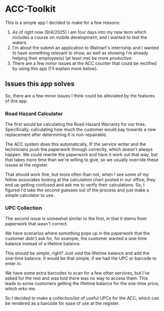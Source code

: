 # ACC-Toolkit
This is a simple app I decided to make for a few reasons:

1. As of right now (9/4/2025) I am four days into my new term which includes a course on mobile development, and I wanted to test the waters.
2. I'm about the submit an application to Walmart's internship and I wanted to have something relevant to show, as well as showing I'm already helping their employee(s) (at least me) be more productive.
3. There are a few minor issues at the ACC counter that could be rectified by using this app (I'll explain more below).

## Issues this app solves

So, there are a few minor issues I think could be alleviated by the features of this app.

### Road Hazard Calculator 

The first would be calculating the Road Hazard Warranty for our tires. Specifically, calculating how much the customer would pay towards a new replacement after determining it is non-repairable.

The ACC system does this automatically, IF the service writer and the technicians push the paperwork through correctly, which doesn't always happen. 
We could rewrite the paperwork and have it work out that way, but that takes more time than we're willing to give, so we usually override these issues at the register.

That should work fine, but more often than not, when I see some of my fellow associates looking at the calculation chart posted in our office, they end up getting confused and ask me to verify their calculations.
So, I figured I'd take the second guesses out of the process and just make a simple calculator to use.

### UPC Collection

The second issue is somewhat similar to the first, in that it stems from paperwork that wasn't correct.

We have scenarios where something pops up in the paperwork that the customer didn't ask for, for example, the customer wanted a one-time balance instead of a lifetime balance.

This should be simple, right? Just void the lifetime balance and add the one-time balance. It would be that simple, if we had the UPC or barcode to enter in.

We have some extra barcodes to scan for a few other services, but I've asked for the rest and was told there was no way to access them. 
This leads to some customers getting the lifetime balance for the one-time price, which erks me.

So I decided to make a collection/list of useful UPCs for the ACC, which can be rendered as a barcode for ease of use at the register.
